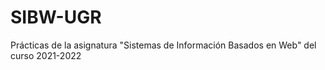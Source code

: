 # SIBW-UGR
 Prácticas de la asignatura "Sistemas de Información Basados en Web" del curso 2021-2022
